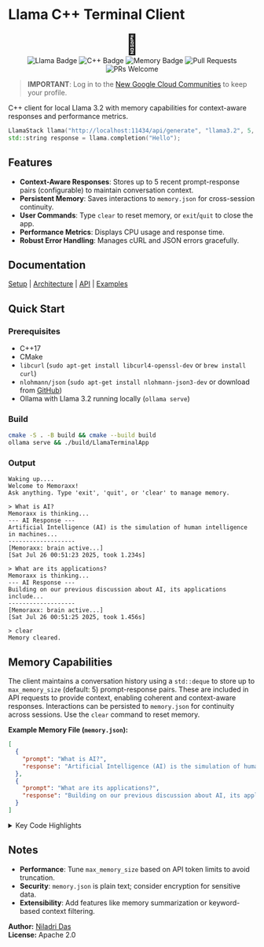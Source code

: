 # Llama C++ Terminal Client

<div style="text-align: center; font-size: 2.5rem;">
  💚
</div>
<div style="text-align: center;">
  <img src="https://img.shields.io/badge/Llama-AI-brightgreen" alt="Llama Badge">
  <img src="https://img.shields.io/badge/C++-Programming-blue" alt="C++ Badge">
  <img src="https://img.shields.io/badge/Memory-Context-orange" alt="Memory Badge">
  <img src="https://img.shields.io/github/issues-pr/bniladridas/cpp_terminal_app?label=Pull%20Requests&color=yellow" alt="Pull Requests">
  <img src="https://img.shields.io/badge/PRs-Welcome-brightgreen" alt="PRs Welcome">
</div>

> **IMPORTANT**: Log in to the [New Google Cloud Communities](https://security.googlecloudcommunity.com/members/niladridas-404568) to keep your profile.

C++ client for local Llama 3.2 with memory capabilities for context-aware responses and performance metrics.

```cpp
LlamaStack llama("http://localhost:11434/api/generate", "llama3.2", 5, "memory.json");
std::string response = llama.completion("Hello");
```

## Features
- **Context-Aware Responses**: Stores up to 5 recent prompt-response pairs (configurable) to maintain conversation context.
- **Persistent Memory**: Saves interactions to `memory.json` for cross-session continuity.
- **User Commands**: Type `clear` to reset memory, or `exit`/`quit` to close the app.
- **Performance Metrics**: Displays CPU usage and response time.
- **Robust Error Handling**: Manages cURL and JSON errors gracefully.

## Documentation

[Setup](doc/README.md) | [Architecture](doc/ARCHITECTURE.md) | [API](doc/API.md) | [Examples](doc/EXAMPLES.md)

## Quick Start

### Prerequisites
- C++17
- CMake
- `libcurl` (`sudo apt-get install libcurl4-openssl-dev` or `brew install curl`)
- `nlohmann/json` (`sudo apt-get install nlohmann-json3-dev` or download from [GitHub](https://github.com/nlohmann/json))
- Ollama with Llama 3.2 running locally (`ollama serve`)

### Build
```bash
cmake -S . -B build && cmake --build build
ollama serve && ./build/LlamaTerminalApp
```

### Output
```
Waking up....
Welcome to Memoraxx!
Ask anything. Type 'exit', 'quit', or 'clear' to manage memory.

> What is AI?
Memoraxx is thinking...
--- AI Response ---
Artificial Intelligence (AI) is the simulation of human intelligence in machines...
-------------------
[Memoraxx: brain active...]
[Sat Jul 26 00:51:23 2025, took 1.234s]

> What are its applications?
Memoraxx is thinking...
--- AI Response ---
Building on our previous discussion about AI, its applications include...
-------------------
[Memoraxx: brain active...]
[Sat Jul 26 00:51:25 2025, took 1.456s]

> clear
Memory cleared.
```

## Memory Capabilities
The client maintains a conversation history using a `std::deque` to store up to `max_memory_size` (default: 5) prompt-response pairs. These are included in API requests to provide context, enabling coherent and context-aware responses. Interactions can be persisted to `memory.json` for continuity across sessions. Use the `clear` command to reset memory.

**Example Memory File (`memory.json`):**
```json
[
  {
    "prompt": "What is AI?",
    "response": "Artificial Intelligence (AI) is the simulation of human intelligence..."
  },
  {
    "prompt": "What are its applications?",
    "response": "Building on our previous discussion about AI, its applications include..."
  }
]
```

<details>
<summary>Key Code Highlights</summary>

**Memory Structure and Context Building:**
```cpp
struct Interaction {
    std::string prompt;
    std::string response;
};

std::string build_context(const std::string& current_prompt) {
    std::string context = "You are a highly knowledgeable and friendly AI assistant. "
                         "Use the following conversation history for context:\n\n";
    for (const auto& interaction : memory) {
        context += "User: " + interaction.prompt + "\nAssistant: " + interaction.response + "\n\n";
    }
    context += "User: " + current_prompt + "\nAssistant:";
    return context;
}
```

**JSON Request with Context:**
```cpp
std::string full_prompt = build_context(prompt);
json json_payload = {
    {"model", model_name},
    {"prompt", full_prompt},
    {"stream", false}
};
```

**Memory Persistence:**
```cpp
void save_memory() {
    if (memory_file.empty()) return;
    json memory_json = json::array();
    for (const auto& interaction : memory) {
        memory_json.push_back({
            {"prompt", interaction.prompt},
            {"response", interaction.response}
        });
    }
    std::ofstream ofs(memory_file);
    ofs << memory_json.dump(2);
}
```

**Error Handling Pattern:**
```cpp
std::string response = llama.completion(prompt);
if (response.find("Error:") == 0) {
    std::cerr << response << std::endl;
}
```

**Performance Metrics:**
```cpp
auto start_time = std::chrono::high_resolution_clock::now();
std::string response = llama.completion(prompt);
auto end_time = std::chrono::high_resolution_clock::now();
std::chrono::duration<double> duration = end_time - start_time;
```

</details>

## Notes
- **Performance**: Tune `max_memory_size` based on API token limits to avoid truncation.
- **Security**: `memory.json` is plain text; consider encryption for sensitive data.
- **Extensibility**: Add features like memory summarization or keyword-based context filtering.

**Author:** [Niladri Das](https://security.googlecloudcommunity.com/members/niladridas-404568)  
**License:** Apache 2.0